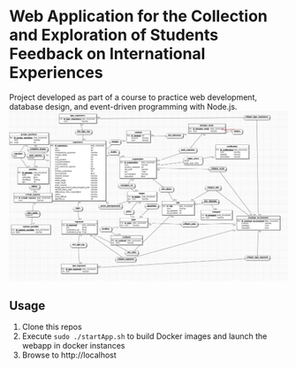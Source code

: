 # Web Application for the Collection and Exploration of Students Feedback on International Experiences
  Project developed as part of a course to practice web development, database design, and event-driven programming with Node.js.
  <img width="800" alt="Database Diagram" src="mcd_projet.jpg">

## Usage
  1. Clone this repos
  2. Execute `sudo ./startApp.sh` to build Docker images and launch the webapp in docker instances
  3. Browse to http://localhost
